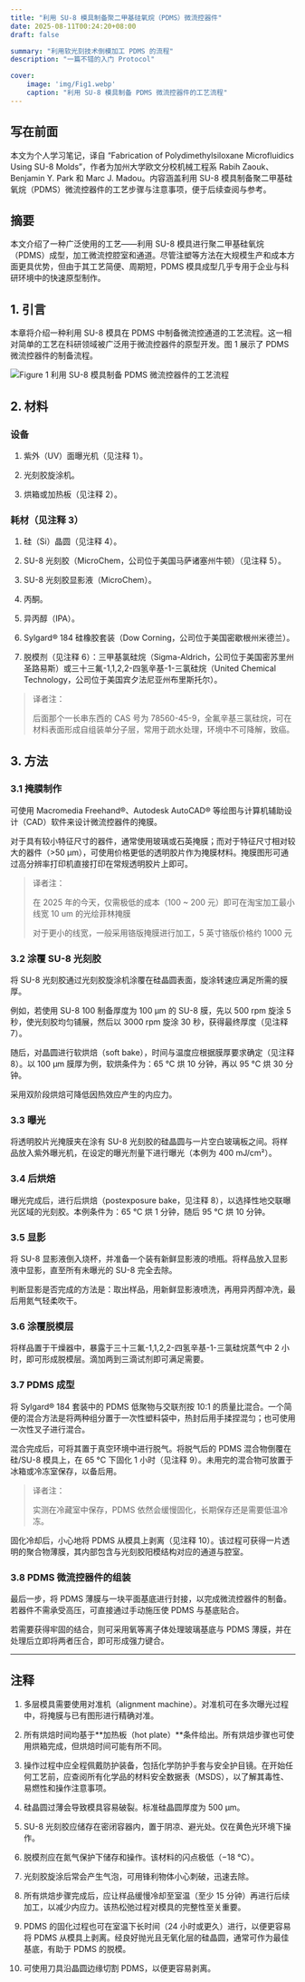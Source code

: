 ```yaml
---
title: "利用 SU-8 模具制备聚二甲基硅氧烷（PDMS）微流控器件"
date: 2025-08-11T00:24:20+08:00
draft: false

summary: "利用软光刻技术倒模加工 PDMS 的流程"
description: "一篇不错的入门 Protocol"

cover: 
    image: 'img/Fig1.webp'
    caption: "利用 SU-8 模具制备 PDMS 微流控器件的工艺流程"
---
```


## 写在前面

本文为个人学习笔记，译自 “Fabrication of Polydimethylsiloxane Microfluidics Using SU-8 Molds”，作者为加州大学欧文分校机械工程系 Rabih Zaouk、Benjamin Y. Park 和 Marc J. Madou。内容涵盖利用 SU-8 模具制备聚二甲基硅氧烷（PDMS）微流控器件的工艺步骤与注意事项，便于后续查阅与参考。

## 摘要

本文介绍了一种广泛使用的工艺——利用 SU-8 模具进行聚二甲基硅氧烷（PDMS）成型，加工微流控腔室和通道。尽管注塑等方法在大规模生产和成本方面更具优势，但由于其工艺简便、周期短，PDMS 模具成型几乎专用于企业与科研环境中的快速原型制作。

## 1. 引言

本章将介绍一种利用 SU-8 模具在 PDMS 中制备微流控通道的工艺流程。这一相对简单的工艺在科研领域被广泛用于微流控器件的原型开发。图 1 展示了 PDMS 微流控器件的制备流程。

![Figure 1 利用 SU-8 模具制备 PDMS 微流控器件的工艺流程](img/Fig1.webp#center)

## 2. 材料

### 设备

1. 紫外（UV）面曝光机（见注释 1）。

2. 光刻胶旋涂机。

3. 烘箱或加热板（见注释 2）。

### 耗材（见注释 3）

1. 硅（Si）晶圆（见注释 4）。

2. SU-8 光刻胶（MicroChem，公司位于美国马萨诸塞州牛顿）（见注释 5）。

3. SU-8 光刻胶显影液（MicroChem）。

4. 丙酮。

5. 异丙醇（IPA）。

6. Sylgard® 184 硅橡胶套装（Dow Corning，公司位于美国密歇根州米德兰）。

7. 脱模剂（见注释 6）：三甲基氯硅烷（Sigma-Aldrich，公司位于美国密苏里州圣路易斯）或三十三氟-1,1,2,2-四氢辛基-1-三氯硅烷（United Chemical Technology，公司位于美国宾夕法尼亚州布里斯托尔）。

> 译者注：
>
> 后面那个一长串东西的 CAS 号为 78560-45-9，全氟辛基三氯硅烷，可在材料表面形成自组装单分子层，常用于疏水处理，环境中不可降解，致癌。

## 3. 方法

### 3.1 掩膜制作

可使用 Macromedia Freehand®、Autodesk AutoCAD® 等绘图与计算机辅助设计（CAD）软件来设计微流控器件的掩膜。

对于具有较小特征尺寸的器件，通常使用玻璃或石英掩膜；而对于特征尺寸相对较大的器件（>50 μm），可使用价格更低的透明胶片作为掩膜材料。掩膜图形可通过高分辨率打印机直接打印在常规透明胶片上即可。

> 译者注：
>
> 在 2025 年的今天，仅需极低的成本（100 ~ 200 元）即可在淘宝加工最小线宽 10 um 的光绘菲林掩膜
>
> 对于更小的线宽，一般采用铬版掩膜进行加工，5 英寸铬版价格约 1000 元

### 3.2 涂覆 SU-8 光刻胶

将 SU-8 光刻胶通过光刻胶旋涂机涂覆在硅晶圆表面，旋涂转速应满足所需的膜厚。

例如，若使用 SU-8 100 制备厚度为 100 μm 的 SU-8 膜，先以 500 rpm 旋涂 5 秒，使光刻胶均匀铺展，然后以 3000 rpm 旋涂 30 秒，获得最终厚度（见注释 7）。

随后，对晶圆进行软烘焙（soft bake），时间与温度应根据膜厚要求确定（见注释 8）。以 100 μm 膜厚为例，软烘条件为：65 °C 烘 10 分钟，再以 95 °C 烘 30 分钟。

采用双阶段烘焙可降低因热效应产生的内应力。

### 3.3 曝光

将透明胶片光掩膜夹在涂有 SU-8 光刻胶的硅晶圆与一片空白玻璃板之间。将样品放入紫外曝光机，在设定的曝光剂量下进行曝光（本例为 400 mJ/cm²）。

### 3.4 后烘焙

曝光完成后，进行后烘焙（postexposure bake，见注释 8），以选择性地交联曝光区域的光刻胶。本例条件为：65 °C 烘 1 分钟，随后 95 °C 烘 10 分钟。

### 3.5 显影

将 SU-8 显影液倒入烧杯，并准备一个装有新鲜显影液的喷瓶。将样品放入显影液中显影，直至所有未曝光的 SU-8 完全去除。

判断显影是否完成的方法是：取出样品，用新鲜显影液喷洗，再用异丙醇冲洗，最后用氮气轻柔吹干。

### 3.6 涂覆脱模层

将样品置于干燥器中，暴露于三十三氟-1,1,2,2-四氢辛基-1-三氯硅烷蒸气中 2 小时，即可形成脱模层。滴加两到三滴试剂即可满足需要。

### 3.7 PDMS 成型

将 Sylgard® 184 套装中的 PDMS 低聚物与交联剂按 10:1 的质量比混合。一个简便的混合方法是将两种组分置于一次性塑料袋中，热封后用手揉捏混匀；也可使用一次性叉子进行混合。

混合完成后，可将其置于真空环境中进行脱气。将脱气后的 PDMS 混合物倒覆在硅/SU-8 模具上，在 65 °C 下固化 1 小时（见注释 9）。未用完的混合物可放置于冰箱或冷冻室保存，以备后用。

> 译者注：
>
> 实测在冷藏室中保存，PDMS 依然会缓慢固化，长期保存还是需要低温冷冻。

固化冷却后，小心地将 PDMS 从模具上剥离（见注释 10）。该过程可获得一片透明的聚合物薄膜，其内部包含与光刻胶阳模结构对应的通道与腔室。

### 3.8 PDMS 微流控器件的组装

最后一步，将 PDMS 薄膜与一块平面基底进行封接，以完成微流控器件的制备。若器件不需承受高压，可直接通过手动施压使 PDMS 与基底贴合。

若需要获得牢固的结合，则可采用氧等离子体处理玻璃基底与 PDMS 薄膜，并在处理后立即将两者压合，即可形成强力键合。

___

## 注释

1. 多层模具需要使用对准机（alignment machine）。对准机可在多次曝光过程中，将掩膜与已有图形进行精确对准。

2. 所有烘焙时间均基于**加热板（hot plate）**条件给出。所有烘焙步骤也可使用烘箱完成，但烘焙时间可能有所不同。

3. 操作过程中应全程佩戴防护装备，包括化学防护手套与安全护目镜。在开始任何工艺前，应查阅所有化学品的材料安全数据表（MSDS），以了解其毒性、易燃性和操作注意事项。

4. 硅晶圆过薄会导致模具容易破裂。标准硅晶圆厚度为 500 μm。

5. SU-8 光刻胶应储存在密闭容器内，置于阴凉、避光处。仅在黄色光环境下操作。

6. 脱模剂应在氮气保护下储存和操作。该材料的闪点极低（−18 °C）。

7. 光刻胶旋涂后常会产生气泡，可用锋利物体小心刺破，迅速去除。

8. 所有烘焙步骤完成后，应让样品缓慢冷却至室温（至少 15 分钟）再进行后续加工，以减少内应力。该热松弛过程对模具的完整性至关重要。

9. PDMS 的固化过程也可在室温下长时间（24 小时或更久）进行，以便更容易将 PDMS 从模具上剥离。经良好抛光且无氧化层的硅晶圆，通常可作为最佳基底，有助于 PDMS 的脱模。

10. 可使用刀具沿晶圆边缘切割 PDMS，以便更容易剥离。
